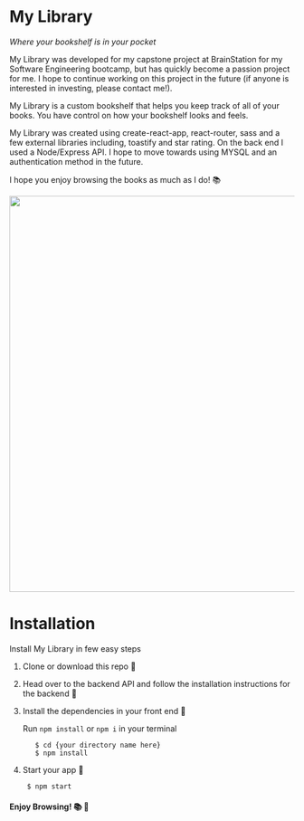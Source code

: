 # My Library


_Where your bookshelf is in your pocket_

My Library was developed for my capstone project at BrainStation for my Software Engineering bootcamp, but has quickly become a passion project for me. I hope to continue working on this project in the future (if anyone is interested in investing, please contact me!).

My Library is a custom bookshelf that helps you keep track of all of your books. You have control on how your bookshelf looks and feels. 

My Library was created using create-react-app, react-router, sass and a few external libraries including, toastify and star rating. On the back end I used a Node/Express API. I hope to move towards using MYSQL and an authentication method in the future.

I hope you enjoy browsing the books as much as I do! 📚

<img src="https://user-images.githubusercontent.com/118302785/219195438-54ea2f19-6b8a-42e4-b90e-e1517e389efa.png" style="height:700px"/>

# Installation 
Install My Library in few easy steps 

1. Clone or download this repo 💫

2. Head over to the backend API and follow the installation instructions for the backend 💫

3. Install the dependencies in your front end 💫

   Run `npm install` or `npm i` in your terminal
   ```
      $ cd {your directory name here}
      $ npm install
      ```
      
4. Start your app 🎉
     ```
      $ npm start
    ```
 #### Enjoy Browsing! 📚 👀

